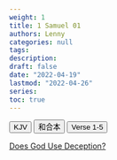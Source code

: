 ```yaml
---
weight: 1
title: 1 Samuel 01
authors: Lenny
categories: null
tags: 
description: 
draft: false
date: "2022-04-19"
lastmod: "2022-04-26"
series: 
toc: true
---
```


<!--more-->


<!-- Tab links -->
<div class="tab">
  <button class="tablinks active" onclick="tablabel(event, 'english')">KJV</button>
  <button class="tablinks" onclick="tablabel(event, 'chinese')">和合本</button>
  <button class="tablinks" onclick="tablabel(event, 'verse1')">Verse 1-5</button>
</div>

<!-- Tab content -->
<div id="english" class="tabcontent" style="display:block">

</div>

<div id="chinese" class="tabcontent">

</div>

<div id="verse1" class="tabcontent">


<a href = "https://nakedbiblepodcast.com/wp-content/uploads/2018/04/NB-210-Transcript.pdf" target="_blank" rel="noopener noreferrer">Does God Use Deception?</a>
</div>
